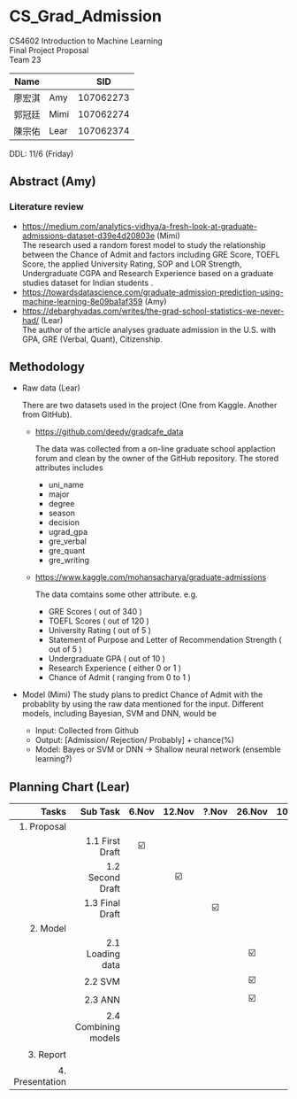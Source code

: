# CS_Grad_Admission
CS4602 Introduction to Machine Learning <br>
Final Project Proposal <br>
Team 23 <br>

| Name   	|      	| SID       	|
|--------	|------	|-----------	|
| 廖宏淇 	| Amy  	| 107062273 	|
| 郭冠廷 	| Mimi 	| 107062274 	|
| 陳宗佑 	| Lear 	| 107062374 	|

DDL: 11/6 (Friday)



## Abstract (Amy)

### Literature review
- https://medium.com/analytics-vidhya/a-fresh-look-at-graduate-admissions-dataset-d39e4d20803e (Mimi) <br>
  The research used a random forest model to study the relationship between the Chance of Admit and factors including GRE Score, TOEFL Score, the applied University Rating, SOP and LOR Strength, Undergraduate CGPA and Research Experience based on a graduate studies dataset for Indian students .
- https://towardsdatascience.com/graduate-admission-prediction-using-machine-learning-8e09ba1af359 (Amy)
- https://debarghyadas.com/writes/the-grad-school-statistics-we-never-had/ (Lear) <br>
  The author of the article analyses graduate admission in the U.S. with GPA, GRE (Verbal, Quant), Citizenship.

## Methodology

- Raw data (Lear)

  There are two datasets used in the project (One from Kaggle. Another from GitHub).
  
  - https://github.com/deedy/gradcafe_data
  
    The data was collected from a on-line graduate school applaction forum and clean by the owner of the GitHub repository.
    The stored attributes includes 
    
    - uni_name
    - major
    - degree
    - season
    - decision
    - ugrad_gpa
    - gre_verbal
    - gre_quant
    - gre_writing
    
  - https://www.kaggle.com/mohansacharya/graduate-admissions
  
    The data comtains some other attribute. e.g.

    - GRE Scores ( out of 340 )
    - TOEFL Scores ( out of 120 )
    - University Rating ( out of 5 )
    - Statement of Purpose and Letter of Recommendation Strength ( out of 5 )
    - Undergraduate GPA ( out of 10 )
    - Research Experience ( either 0 or 1 )
    - Chance of Admit ( ranging from 0 to 1 )
    

- Model (Mimi)
  The study plans to predict Chance of Admit with the probablity by using the raw data mentioned for the input. 
  Different models, including Bayesian, SVM and DNN, would be  
  - Input: Collected from Github
  - Output: [Admission/ Rejection/ Probably] + chance(%) 
  - Model: Bayes or SVM or DNN -> Shallow neural network (ensemble learning?)

## Planning Chart (Lear)

|           Tasks 	|             Sub Task 	| 6.Nov 	| 12.Nov 	| ?.Nov 	| 26.Nov 	| 10.Dec 	| 20.Dec 	| 10.Jan 	|
|----------------:	|---------------------:	|:-----:	|:------:	|:-----:	|:------:	|:------:	|:------:	|:------:	|
|     1. Proposal 	|                      	|       	|        	|       	|        	|        	|        	|        	|
|                 	|      1.1 First Draft 	|   ☑️   	|        	|       	|        	|        	|        	|        	|
|                 	|     1.2 Second Draft 	|       	|    ☑️   	|       	|        	|        	|        	|        	|
|                 	|      1.3 Final Draft 	|       	|        	|   ☑️   	|        	|        	|        	|        	|
|        2. Model 	|                      	|       	|        	|       	|        	|        	|        	|        	|
|                 	|     2.1 Loading data 	|       	|        	|       	|    ☑️   	|        	|        	|        	|
|                 	|              2.2 SVM 	|       	|        	|       	|    ☑️   	|        	|        	|        	|
|                 	|              2.3 ANN 	|       	|        	|       	|    ☑️   	|        	|        	|        	|
|                 	| 2.4 Combining models 	|       	|        	|       	|        	|    ☑️   	|        	|        	|
|       3. Report 	|                      	|       	|        	|       	|        	|        	|    ☑️   	|        	|
| 4. Presentation 	|                      	|       	|        	|       	|        	|        	|        	|    ☑️   	|
